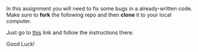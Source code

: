 In this assignment you will need to fix some bugs in a already-written code. 
Make sure to **fork**  the following repo and then **clone** it to your local computer.

Just go to [this](https://github.com/Elevationacademy/rand-sim-1) link and follow the instructions there.

Good Luck!